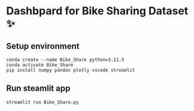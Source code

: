 # Dashbpard for Bike Sharing Dataset ✨

## Setup environment
```
conda create --name Bike_Share python=3.11.5
conda activate Bike_Share
pip install numpy pandas plotly vscode streamlit
```

## Run steamlit app
```
streamlit run Bike_Share.py
```

